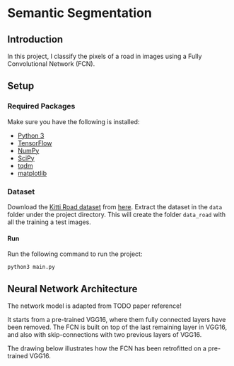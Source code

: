 # Semantic Segmentation
## Introduction
In this project, I classify the pixels of a road in images using a Fully Convolutional Network (FCN).

## Setup
### Required Packages
Make sure you have the following is installed:
 - [Python 3](https://www.python.org/)
 - [TensorFlow](https://www.tensorflow.org/)
 - [NumPy](http://www.numpy.org/)
 - [SciPy](https://www.scipy.org/)
 - [tqdm](https://pypi.python.org/pypi/tqdm)
 - [matplotlib](http://matplotlib.org/)
 
### Dataset
Download the [Kitti Road dataset](http://www.cvlibs.net/datasets/kitti/eval_road.php) from [here](http://www.cvlibs.net/download.php?file=data_road.zip).  Extract the dataset in the `data` folder under the project directory.  This will create the folder `data_road` with all the training a test images.

#### Run
Run the following command to run the project:
```
python3 main.py
```

## Neural Network Architecture

The network model is adapted from TODO paper reference!

It starts from a pre-trained VGG16, where them fully connected layers have been removed. The FCN is built on top of the last remaining layer in VGG16, and also with skip-connections with two previous layers of VGG16.

The drawing below illustrates how the FCN has been retrofitted on a pre-trained VGG16.